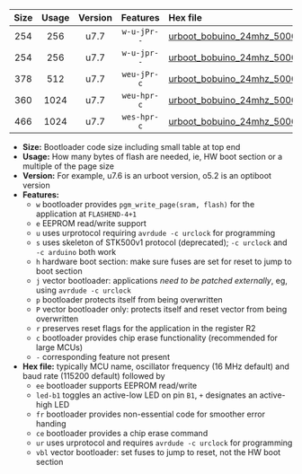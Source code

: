|Size|Usage|Version|Features|Hex file|
|:-:|:-:|:-:|:-:|:--|
|254|256|u7.7|`w-u-jPr--`|[urboot_bobuino_24mhz_500000bps_led+b7_ur_vbl.hex](https://raw.githubusercontent.com/stefanrueger/urboot.hex/main/boards/bobuino/fcpu_24mhz/500000_bps/urboot_bobuino_24mhz_500000bps_led+b7_ur_vbl.hex)|
|254|256|u7.7|`w-u-jpr--`|[urboot_bobuino_24mhz_500000bps_led+b7_fr_ur_vbl.hex](https://raw.githubusercontent.com/stefanrueger/urboot.hex/main/boards/bobuino/fcpu_24mhz/500000_bps/urboot_bobuino_24mhz_500000bps_led+b7_fr_ur_vbl.hex)|
|378|512|u7.7|`weu-jPr-c`|[urboot_bobuino_24mhz_500000bps_ee_led+b7_fr_ce_ur_vbl.hex](https://raw.githubusercontent.com/stefanrueger/urboot.hex/main/boards/bobuino/fcpu_24mhz/500000_bps/urboot_bobuino_24mhz_500000bps_ee_led+b7_fr_ce_ur_vbl.hex)|
|360|1024|u7.7|`weu-hpr-c`|[urboot_bobuino_24mhz_500000bps_ee_led+b7_fr_ce_ur.hex](https://raw.githubusercontent.com/stefanrueger/urboot.hex/main/boards/bobuino/fcpu_24mhz/500000_bps/urboot_bobuino_24mhz_500000bps_ee_led+b7_fr_ce_ur.hex)|
|466|1024|u7.7|`wes-hpr-c`|[urboot_bobuino_24mhz_500000bps_ee_led+b7_fr_ce.hex](https://raw.githubusercontent.com/stefanrueger/urboot.hex/main/boards/bobuino/fcpu_24mhz/500000_bps/urboot_bobuino_24mhz_500000bps_ee_led+b7_fr_ce.hex)|

- **Size:** Bootloader code size including small table at top end
- **Usage:** How many bytes of flash are needed, ie, HW boot section or a multiple of the page size
- **Version:** For example, u7.6 is an urboot version, o5.2 is an optiboot version
- **Features:**
  + `w` bootloader provides `pgm_write_page(sram, flash)` for the application at `FLASHEND-4+1`
  + `e` EEPROM read/write support
  + `u` uses urprotocol requiring `avrdude -c urclock` for programming
  + `s` uses skeleton of STK500v1 protocol (deprecated); `-c urclock` and `-c arduino` both work
  + `h` hardware boot section: make sure fuses are set for reset to jump to boot section
  + `j` vector bootloader: applications *need to be patched externally*, eg, using `avrdude -c urclock`
  + `p` bootloader protects itself from being overwritten
  + `P` vector bootloader only: protects itself and reset vector from being overwritten
  + `r` preserves reset flags for the application in the register R2
  + `c` bootloader provides chip erase functionality (recommended for large MCUs)
  + `-` corresponding feature not present
- **Hex file:** typically MCU name, oscillator frequency (16 MHz default) and baud rate (115200 default) followed by
  + `ee` bootloader supports EEPROM read/write
  + `led-b1` toggles an active-low LED on pin `B1`, `+` designates an active-high LED
  + `fr` bootloader provides non-essential code for smoother error handing
  + `ce` bootloader provides a chip erase command
  + `ur` uses urprotocol and requires `avrdude -c urclock` for programming
  + `vbl` vector bootloader: set fuses to jump to reset, not the HW boot section
